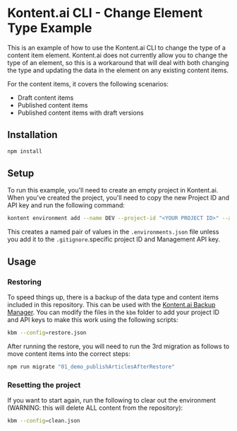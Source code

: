 # Kontent.ai CLI - Change Element Type Example

This is an example of how to use the Kontent.ai CLI to change the type of a content item element. Kontent.ai does not currently allow you to change the type of an element, so this is a workaround that will deal with both changing the type and updating the data in the element on any existing content items.

For the content items, it covers the following scenarios:

- Draft content items
- Published content items
- Published content items with draft versions

## Installation

```sh
npm install
```

## Setup

To run this example, you'll need to create an empty project in Kontent.ai.  When you've created the project, you'll need to copy the new Project ID and API key and run the following command:

```sh
kontent environment add --name DEV --project-id "<YOUR PROJECT ID>" --api-key "<YOUR API KEY>"
```
This creates a named pair of values in the `.environments.json` file unless you add it to the `.gitignore`.specific project ID and Management API key. 

## Usage

### Restoring

To speed things up, there is a backup of the data type and content items included in this repository. This can be used with the [Kontent.ai Backup Manager](https://github.com/kontent-ai/backup-manager-js). You can modify the files in the `kbm` folder to add your project ID and API keys to make this work using the following scripts:

```sh
kbm --config=restore.json
```

After running the restore, you will need to run the 3rd migration as follows to move content items into the correct steps:

```sh
npm run migrate "01_demo_publishArticlesAfterRestore"
```

### Resetting the project

If you want to start again, run the following to clear out the environment (WARNING: this will delete ALL content from the repository):

```sh
kbm --config=clean.json
```
